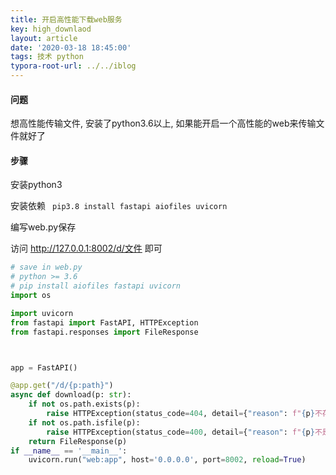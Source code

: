 ```yaml
---
title: 开启高性能下载web服务
key: high_downlaod
layout: article
date: '2020-03-18 18:45:00'
tags: 技术 python
typora-root-url: ../../iblog
---
```


#### 问题

想高性能传输文件, 安装了python3.6以上, 如果能开启一个高性能的web来传输文件就好了

#### 步骤

安装python3

安装依赖 <code> pip3.8 install fastapi aiofiles uvicorn</code>

编写web.py保存

访问 http://127.0.0.1:8002/d/文件  即可

```python
# save in web.py
# python >= 3.6
# pip install aiofiles fastapi uvicorn
import os

import uvicorn
from fastapi import FastAPI, HTTPException
from fastapi.responses import FileResponse



app = FastAPI()

@app.get("/d/{p:path}")
async def download(p: str):
    if not os.path.exists(p):
        raise HTTPException(status_code=404, detail={"reason": f"{p}不存在","dir": os.path.abspath('.'), "files": os.listdir()})
    if not os.path.isfile(p):
        raise HTTPException(status_code=400, detail={"reason": f"{p}不是文件", "dir": os.path.abspath(p), "files": os.listdir(p)})
    return FileResponse(p)
if __name__ == '__main__':
    uvicorn.run("web:app", host='0.0.0.0', port=8002, reload=True)
```

